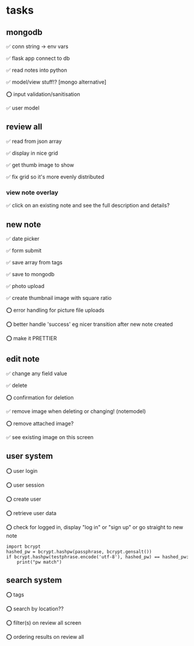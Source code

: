 # tasks
## mongodb
✅ conn string -> env vars 

✅ flask app connect to db 

✅ read notes into python 

✅ model/view stuff!? [mongo alternative] 

⭕ input validation/sanitisation

✅ user model

## review all
✅ read from json array 

✅ display in nice grid 

✅ get thumb image to show 

✅ fix grid so it's more evenly distributed 

### view note overlay
✅ click on an existing note and see the full description and details?

## new note
✅ date picker 

✅ form submit 

✅ save array from tags 

✅ save to mongodb 

✅ photo upload 

✅ create thumbnail image with square ratio

⭕ error handling for picture file uploads

⭕ better handle 'success' eg nicer transition after new note created

⭕ make it PRETTIER

## edit note
✅ change any field value 

✅ delete 

⭕ confirmation for deletion

✅ remove image when deleting or changing! (notemodel)

⭕ remove attached image?

✅ see existing image on this screen


## user system
⭕ user login

⭕ user session

⭕ create user

⭕ retrieve user data

⭕ check for logged in, display "log in" or "sign up" or go straight to new note

```
import bcrypt
hashed_pw = bcrypt.hashpw(passphrase, bcrypt.gensalt())
if bcrypt.hashpw(testphrase.encode('utf-8'), hashed_pw) == hashed_pw:
    print("pw match")
```

## search system
⭕ tags

⭕ search by location??

⭕ filter(s) on review all screen

⭕ ordering results on review all